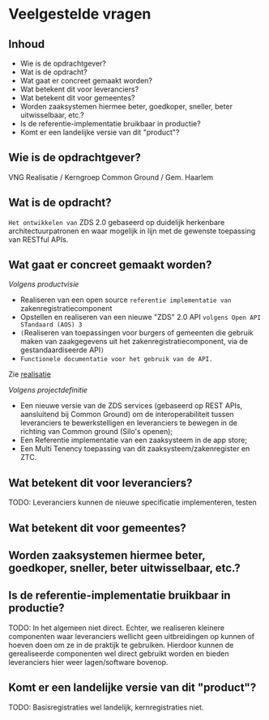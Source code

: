 # Veelgestelde vragen

## Inhoud

* Wie is de opdrachtgever?
* Wat is de opdracht?
* Wat gaat er concreet gemaakt worden?
* Wat betekent dit voor leveranciers?
* Wat betekent dit voor gemeentes?
* Worden zaaksystemen hiermee beter, goedkoper, sneller, beter uitwisselbaar, etc.?
* Is de referentie-implementatie bruikbaar in productie?
* Komt er een landelijke versie van dit "product"?


## Wie is de opdrachtgever?

VNG Realisatie / Kerngroep Common Ground / Gem. Haarlem

## Wat is de opdracht?

`Het ontwikkelen van` ZDS 2.0 gebaseerd op duidelijk herkenbare architectuurpatronen en waar mogelijk in lijn met de gewenste toepassing van RESTful APIs.

## Wat gaat er concreet gemaakt worden?

_Volgens productvisie_

* Realiseren van een open source `referentie implementatie van` zakenregistratiecomponent
* Opstellen en realiseren van een nieuwe "ZDS" 2.0 API `volgens Open API STandaard (AOS) 3`
* `(`Realiseren van toepassingen voor burgers of gemeenten die gebruik maken van zaakgegevens uit het zakenregistratiecomponent, via de gestandaardiseerde API`)`
* `Functionele documentatie voor het gebruik van de API.`

Zie [realisatie](https://github.com/VNG-Realisatie/gemma-zaken/blob/master/docs/content/introduction/productvisie.md#realisatie)

_Volgens projectdefinitie_

* Een nieuwe versie van de ZDS services (gebaseerd op REST APIs, aansluitend bij Common Ground) om de
interoperabiliteit tussen leveranciers te bewerkstelligen en leveranciers te bewegen in de richting van Common ground
(Silo's openen);
* Een Referentie implementatie van een zaaksysteem in de app store;
* Een Multi Tenency toepassing van dit zaaksysteem/zakenregister en ZTC.

## Wat betekent dit voor leveranciers?

TODO: Leveranciers kunnen de nieuwe specificatie implementeren, testen

## Wat betekent dit voor gemeentes?


## Worden zaaksystemen hiermee beter, goedkoper, sneller, beter uitwisselbaar, etc.?


## Is de referentie-implementatie bruikbaar in productie?

TODO: In het algemeen niet direct. Echter, we realiseren kleinere componenten waar leveranciers wellicht geen uitbreidingen op kunnen of hoeven doen om ze in de praktijk te gebruiken. Hierdoor kunnen de gerealiseerde componenten wel direct gebruikt worden en bieden leveranciers hier weer lagen/software bovenop.

## Komt er een landelijke versie van dit "product"?

TODO: Basisregistraties wel landelijk, kernregistraties niet.
